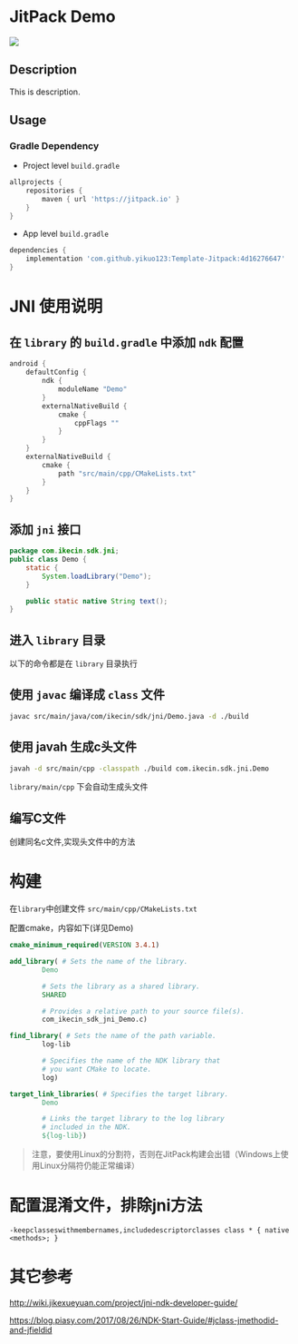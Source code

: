 # JitPack Demo

[![](https://jitpack.io/v/yikuo123/Template-Jitpack.svg)](https://jitpack.io/#yikuo123/Template-Jitpack)

## Description

This is description.

## Usage

### Gradle Dependency 

- Project level `build.gradle`

```gradle
allprojects {
    repositories {
        maven { url 'https://jitpack.io' }
    }
}
```

- App level `build.gradle`

```gradle
dependencies {
    implementation 'com.github.yikuo123:Template-Jitpack:4d16276647'
}
```

# JNI 使用说明

## 在 `library` 的 `build.gradle` 中添加 `ndk` 配置

```gradle
android {
    defaultConfig {
        ndk {
            moduleName "Demo"
        }
        externalNativeBuild {
            cmake {
                cppFlags ""
            }
        }
    }
    externalNativeBuild {
        cmake {
            path "src/main/cpp/CMakeLists.txt"
        }
    }
}
```

## 添加 `jni` 接口

```java
package com.ikecin.sdk.jni;
public class Demo {
    static {
        System.loadLibrary("Demo");
    }

    public static native String text();
}
```

## 进入 `library` 目录

以下的命令都是在 `library` 目录执行


## 使用 `javac` 编译成 `class` 文件

```bash
javac src/main/java/com/ikecin/sdk/jni/Demo.java -d ./build 
```

## 使用 javah 生成c头文件

```bash
javah -d src/main/cpp -classpath ./build com.ikecin.sdk.jni.Demo
```

`library/main/cpp` 下会自动生成头文件

## 编写C文件

创建同名c文件,实现头文件中的方法

# 构建

在`library`中创建文件 `src/main/cpp/CMakeLists.txt`

配置cmake，内容如下(详见Demo)

```cmake
cmake_minimum_required(VERSION 3.4.1)

add_library( # Sets the name of the library.
        Demo

        # Sets the library as a shared library.
        SHARED

        # Provides a relative path to your source file(s).
        com_ikecin_sdk_jni_Demo.c)

find_library( # Sets the name of the path variable.
        log-lib

        # Specifies the name of the NDK library that
        # you want CMake to locate.
        log)

target_link_libraries( # Specifies the target library.
        Demo

        # Links the target library to the log library
        # included in the NDK.
        ${log-lib})
```

> 注意，要使用Linux的分割符，否则在JitPack构建会出错（Windows上使用Linux分隔符仍能正常编译）

# 配置混淆文件，排除jni方法

`-keepclasseswithmembernames,includedescriptorclasses class * { native <methods>; }`

# 其它参考

http://wiki.jikexueyuan.com/project/jni-ndk-developer-guide/

https://blog.piasy.com/2017/08/26/NDK-Start-Guide/#jclass-jmethodid-and-jfieldid
